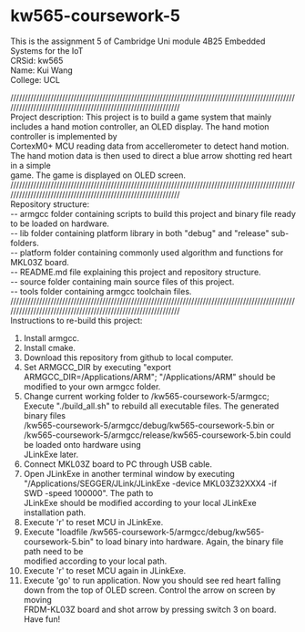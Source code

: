 # kw565-coursework-5
This is the assignment 5 of Cambridge Uni module 4B25 Embedded Systems for the IoT <br />
CRSid: kw565 <br />
Name: Kui Wang <br />
College: UCL <br />

//////////////////////////////////////////////////////////////////////////////////////////////////////////////////////////////////////////////////////////////<br />
Project description:
This project is to build a game system that mainly includes a hand motion controller, an OLED display. The hand motion controller is implemented by <br />CortexM0+ MCU reading data from accellerometer to detect hand motion. The hand motion data is then used to direct a blue arrow shotting red heart in a simple <br />game. The game is displayed on OLED screen.
//////////////////////////////////////////////////////////////////////////////////////////////////////////////////////////////////////////////////////////////<br />
Repository structure:<br />
-- armgcc      folder containing scripts to build this project and binary file ready to be loaded on hardware.<br />
-- lib         folder containing platform library in both "debug" and "release" sub-folders.<br />
-- platform    folder containing commonly used algorithm and functions for MKL03Z board.<br />
-- README.md   file explaining this project and repository structure.<br />
-- source      folder containing main source files of this project.<br />
-- tools       folder containing armgcc toolchain files.<br />
//////////////////////////////////////////////////////////////////////////////////////////////////////////////////////////////////////////////////////////////<br />
Instructions to re-build this project: <br />
1. Install armgcc. <br />
2. Install cmake. <br />
3. Download this repository from github to local computer. <br />
4. Set ARMGCC_DIR by executing "export ARMGCC_DIR=/Applications/ARM"; "/Applications/ARM" should be modified to your own armgcc folder. <br />
5. Change current working folder to /kw565-coursework-5/armgcc; Execute "./build_all.sh" to rebuild all executable files. The generated binary files <br />/kw565-coursework-5/armgcc/debug/kw565-coursework-5.bin or /kw565-coursework-5/armgcc/release/kw565-coursework-5.bin could be loaded onto hardware using <br />JLinkExe later.
6. Connect MKL03Z board to PC through USB cable. <br />
7. Open JLinkExe in another terminal window by executing "/Applications/SEGGER/JLink/JLinkExe -device MKL03Z32XXX4 -if SWD -speed 100000". The path to <br />JLinkExe should be modified according to your local JLinkExe installation path. <br />
8. Execute 'r' to reset MCU in JLinkExe. <br />
9. Execute "loadfile /kw565-coursework-5/armgcc/debug/kw565-coursework-5.bin" to load binary into hardware. Again, the binary file path need to be <br />modified according to your local path. <br />
10. Execute 'r' to reset MCU again in JLinkExe. <br />
11. Execute 'go' to run application. Now you should see red heart falling down from the top of OLED screen. Control the arrow on screen by moving <br />FRDM-KL03Z board and shot arrow by pressing switch 3 on board. Have fun!
